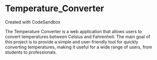 # Temperature_Converter
Created with CodeSandbox

The Temperature Converter is a web application that allows users to convert temperatures between Celsius and Fahrenheit. The main goal of this project is to provide a simple and user-friendly tool for quickly converting temperatures, making it useful for a wide range of users, from students to professionals.
